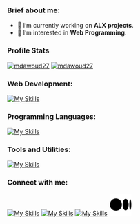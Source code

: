 <!--
**mdawoud27/mdawoud27** is a ✨ _special_ ✨ repository because its `README.md` (this file) appears on your GitHub profile.

Here are some ideas to get you started:

- 🔭 I’m currently working on ...
- 🌱 I’m currently learning ...
- 👯 I’m looking to collaborate on ...
- 🤔 I’m looking for help with ...
- 💬 Ask me about ...
- 📫 How to reach me: ...
- 😄 Pronouns: ...
- ⚡ Fun fact: ...
- Prpjects:
  - repo link
  - repo link
-->

### Brief about me:

- 🔭 I’m currently working on **ALX projects**.
- 🌱 I’m interested in **Web Programming**.

### Profile Stats

<a href="https://github.com/mdawoud27"><img src="https://github-readme-stats.vercel.app/api?username=mdawoud27&theme=github_dark&hide_border=true&show_icons=true&locale=en" alt="mdawoud27" /></a>
<a href="https://github.com/mdawoud27"><img src="https://github-readme-stats.vercel.app/api/top-langs?username=mdawoud27&theme=github_dark&hide_border=true&show_icons=true&locale=en&layout=compact" alt="mdawoud27" /></a>

### Web Development:

[![My Skills](https://skillicons.dev/icons?i=html,css,js,typescript,nodejs,express,mysql,mongodb,redis)](https://github.com/mdawoud27)

### Programming Languages:

[![My Skills](https://skillicons.dev/icons?i=c,cpp,python)](https://github.com/mdawoud27)

### Tools and Utilities:

[![My Skills](https://skillicons.dev/icons?i=linux,bash,git,vim,nginx,docker,postman)](https://github.com/mdawoud27)

### Connect with me:

[![My Skills](https://skillicons.dev/icons?i=linkedin)](https://www.linkedin.com/in/dawoud27/)
[![My Skills](https://skillicons.dev/icons?i=twitter)](https://x.com/mad_d27)
[![My Skills](https://skillicons.dev/icons?i=gmail)](mailto:mhmaddawoud20@gmail.com)
<a href="https://medium.com/@dawoud27" style="margin-left: 0.1rem;">
  <img src="https://github.com/mdawoud27/RecipeShare/blob/main/images/medium-icon.svg" alt="medium logo" width="50" height="50">
</a>

